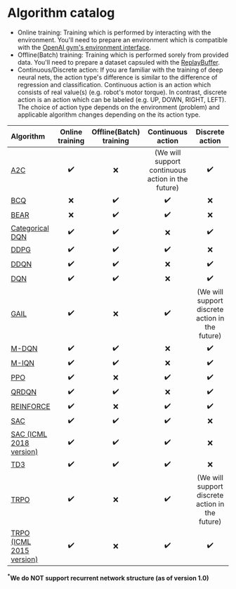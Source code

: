 # Algorithm catalog

- Online training: Training which is performed by interacting with the environment. You'll need to prepare an environment which is compatible with the [OpenAI gym's environment interface](https://gym.openai.com/docs/#environments).
- Offline(Batch) training: Training which is performed sorely from provided data. You'll need to prepare a dataset capsuled with the [ReplayBuffer](../replay_buffer.py).
- Continuous/Discrete action: If you are familiar with the training of deep neural nets, the action type's difference is similar to the difference of regression and classification. Continuous action is an action which consists of real value(s) (e.g. robot's motor torque). In contrast, discrete action is an action which can be labeled (e.g. UP, DOWN, RIGHT, LEFT). The choice of action type depends on the environment (problem) and applicable algorithm changes depending on the its action type.

|Algorithm|Online training|Offline(Batch) training|Continuous action|Discrete action|
|:---|:---:|:---:|:---:|:---:|
|[A2C](https://arxiv.org/abs/1602.01783)|:heavy_check_mark:|:x:|(We will support continuous action in the future)|:heavy_check_mark:|
|[BCQ](https://arxiv.org/abs/1812.02900)|:x:|:heavy_check_mark:|:heavy_check_mark:|:x:|
|[BEAR](https://arxiv.org/abs/1906.00949)|:x:|:heavy_check_mark:|:heavy_check_mark:|:x:|
|[Categorical DQN](https://arxiv.org/abs/1707.06887)|:heavy_check_mark:|:heavy_check_mark:|:x:|:heavy_check_mark:|
|[DDPG](https://arxiv.org/abs/1509.02971)|:heavy_check_mark:|:heavy_check_mark:|:heavy_check_mark:|:x:|
|[DDQN](https://arxiv.org/abs/1509.06461)|:heavy_check_mark:|:heavy_check_mark:|:x:|:heavy_check_mark:|
|[DQN](https://www.nature.com/articles/nature14236)|:heavy_check_mark:|:heavy_check_mark:|:x:|:heavy_check_mark:|
|[GAIL](https://arxiv.org/abs/1606.03476)|:heavy_check_mark:|:x:|:heavy_check_mark:|(We will support discrete action in the future)|
|[M-DQN](https://proceedings.neurips.cc/paper/2020/file/2c6a0bae0f071cbbf0bb3d5b11d90a82-Paper.pdf)|:heavy_check_mark:|:heavy_check_mark:|:x:|:heavy_check_mark:|
|[M-IQN](https://proceedings.neurips.cc/paper/2020/file/2c6a0bae0f071cbbf0bb3d5b11d90a82-Paper.pdf)|:heavy_check_mark:|:heavy_check_mark:|:x:|:heavy_check_mark:|
|[PPO](https://arxiv.org/abs/1707.06347)|:heavy_check_mark:|:x:|:heavy_check_mark:|:heavy_check_mark:|
|[QRDQN](https://arxiv.org/abs/1710.10044)|:heavy_check_mark:|:heavy_check_mark:|:x:|:heavy_check_mark:|
|[REINFORCE](https://link.springer.com/content/pdf/10.1007/BF00992696.pdf)|:heavy_check_mark:|:x:|:heavy_check_mark:|:heavy_check_mark:|
|[SAC](https://arxiv.org/abs/1812.05905)|:heavy_check_mark:|:heavy_check_mark:|:heavy_check_mark:|:x:|
|[SAC (ICML 2018 version)](https://arxiv.org/abs/1801.01290)|:heavy_check_mark:|:heavy_check_mark:|:heavy_check_mark:|:x:|
|[TD3](https://arxiv.org/abs/1802.09477)|:heavy_check_mark:|:heavy_check_mark:|:heavy_check_mark:|:x:|
|[TRPO](https://arxiv.org/abs/1502.05477)|:heavy_check_mark:|:x:|:heavy_check_mark:|(We will support discrete action in the future)|
|[TRPO (ICML 2015 version)](https://arxiv.org/abs/1502.05477)|:heavy_check_mark:|:x:|:heavy_check_mark:|:heavy_check_mark:|

**<sup>*</sup>We do NOT support recurrent network structure (as of version 1.0)**